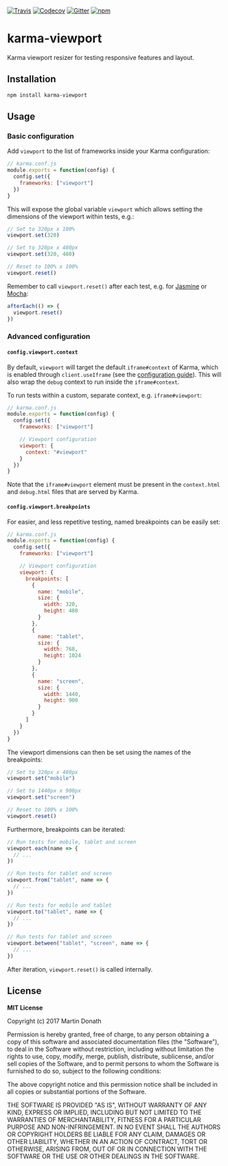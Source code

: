 [![Travis][travis-image]][travis-link]
[![Codecov][codecov-image]][codecov-link]
[![Gitter][gitter-image]][gitter-link]
[![npm][npm-image]][npm-link]

  [travis-image]: https://travis-ci.org/squidfunk/karma-viewport.svg?branch=master
  [travis-link]: https://travis-ci.org/squidfunk/karma-viewport
  [codecov-image]: https://img.shields.io/codecov/c/github/squidfunk/karma-viewport/master.svg
  [codecov-link]: https://codecov.io/gh/squidfunk/karma-viewport
  [gitter-image]: https://img.shields.io/gitter/room/squidfunk/karma-viewport.svg
  [gitter-link]: https://gitter.im/squidfunk/karma-viewport
  [npm-image]: https://img.shields.io/npm/v/karma-viewport.svg
  [npm-link]: https://npmjs.com/packages/karma-viewport

# karma-viewport

Karma viewport resizer for testing responsive features and layout.

## Installation

``` sh
npm install karma-viewport
```

## Usage

### Basic configuration

Add `viewport` to the list of frameworks inside your Karma configuration:

``` js
// karma.conf.js
module.exports = function(config) {
  config.set({
    frameworks: ["viewport"]
  })
}
```

This will expose the global variable `viewport` which allows setting the
dimensions of the viewport within tests, e.g.:

``` js
// Set to 320px x 100%
viewport.set(320)

// Set to 320px x 480px
viewport.set(320, 480)

// Reset to 100% x 100%
viewport.reset()
```

Remember to call `viewport.reset()` after each test, e.g. for [Jasmine][1] or
[Mocha][2]:

``` js
afterEach(() => {
  viewport.reset()
})
```

  [1]: https://jasmine.github.io
  [2]: https://mochajs.org/

### Advanced configuration

#### `config.viewport.context`

By default, `viewport` will target the default `iframe#context` of Karma,
which is enabled through `client.useIframe` (see the [configuration guide][3]).
This will also wrap the `debug` context to run inside the `iframe#context`.

To run tests within a custom, separate context, e.g. `iframe#viewport`:

``` js
// karma.conf.js
module.exports = function(config) {
  config.set({
    frameworks: ["viewport"]

    // Viewport configuration
    viewport: {
      context: "#viewport"
    }
  })
}
```

Note that the `iframe#viewport` element must be present in the `context.html`
and `debug.html` files that are served by Karma.

  [3]: http://karma-runner.github.io/1.0/config/configuration-file.html

#### `config.viewport.breakpoints`

For easier, and less repetitive testing, named breakpoints can be easily set:

``` js
// karma.conf.js
module.exports = function(config) {
  config.set({
    frameworks: ["viewport"]

    // Viewport configuration
    viewport: {
      breakpoints: [
        {
          name: "mobile",
          size: {
            width: 320,
            height: 480
          }
        },
        {
          name: "tablet",
          size: {
            width: 768,
            height: 1024
          }
        },
        {
          name: "screen",
          size: {
            width: 1440,
            height: 900
          }
        }
      ]
    }
  })
}
```

The viewport dimensions can then be set using the names of the breakpoints:

``` js
// Set to 320px x 480px
viewport.set("mobile")

// Set to 1440px x 900px
viewport.set("screen")

// Reset to 100% x 100%
viewport.reset()
```

Furthermore, breakpoints can be iterated:

``` js
// Run tests for mobile, tablet and screen
viewport.each(name => {
  // ...
})

// Run tests for tablet and screen
viewport.from("tablet", name => {
  // ...
})

// Run tests for mobile and tablet
viewport.to("tablet", name => {
  // ...
})

// Run tests for tablet and screen
viewport.between("tablet", "screen", name => {
  // ...
})
```

After iteration, `viewport.reset()` is called internally.

## License

**MIT License**

Copyright (c) 2017 Martin Donath

Permission is hereby granted, free of charge, to any person obtaining a copy
of this software and associated documentation files (the "Software"), to
deal in the Software without restriction, including without limitation the
rights to use, copy, modify, merge, publish, distribute, sublicense, and/or
sell copies of the Software, and to permit persons to whom the Software is
furnished to do so, subject to the following conditions:

The above copyright notice and this permission notice shall be included in
all copies or substantial portions of the Software.

THE SOFTWARE IS PROVIDED "AS IS", WITHOUT WARRANTY OF ANY KIND, EXPRESS OR
IMPLIED, INCLUDING BUT NOT LIMITED TO THE WARRANTIES OF MERCHANTABILITY,
FITNESS FOR A PARTICULAR PURPOSE AND NON-INFRINGEMENT. IN NO EVENT SHALL THE
AUTHORS OR COPYRIGHT HOLDERS BE LIABLE FOR ANY CLAIM, DAMAGES OR OTHER
LIABILITY, WHETHER IN AN ACTION OF CONTRACT, TORT OR OTHERWISE, ARISING
FROM, OUT OF OR IN CONNECTION WITH THE SOFTWARE OR THE USE OR OTHER DEALINGS
IN THE SOFTWARE.
